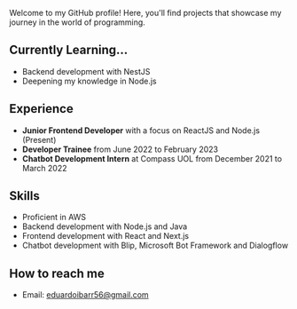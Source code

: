 Welcome to my GitHub profile! Here, you'll find projects that showcase my journey in the world of programming.

## Currently Learning...

- Backend development with NestJS
- Deepening my knowledge in Node.js

## Experience

- **Junior Frontend Developer** with a focus on ReactJS and Node.js (Present)
- **Developer Trainee** from June 2022 to February 2023
- **Chatbot Development Intern** at Compass UOL from December 2021 to March 2022

## Skills

- Proficient in AWS
- Backend development with Node.js and Java
- Frontend development with React and Next.js
- Chatbot development with Blip, Microsoft Bot Framework and Dialogflow

## How to reach me

- Email: eduardoibarr56@gmail.com

